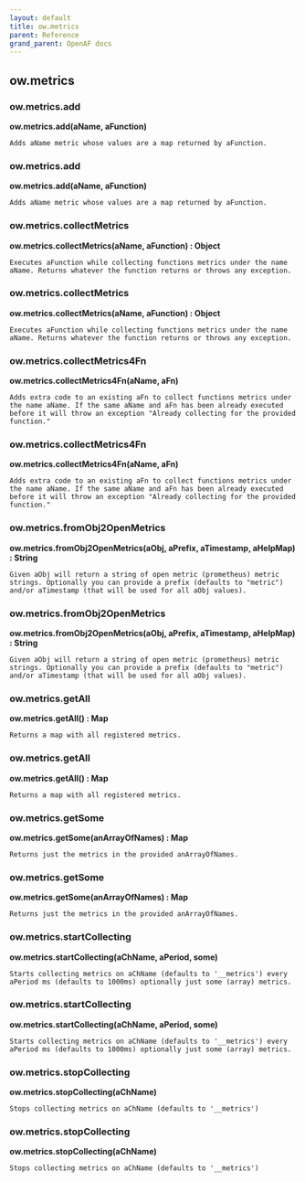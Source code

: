 ```yaml
---
layout: default
title: ow.metrics
parent: Reference
grand_parent: OpenAF docs
---
```



## ow.metrics

### ow.metrics.add

__ow.metrics.add(aName, aFunction)__

````
Adds aName metric whose values are a map returned by aFunction.
````
### ow.metrics.add

__ow.metrics.add(aName, aFunction)__

````
Adds aName metric whose values are a map returned by aFunction.
````
### ow.metrics.collectMetrics

__ow.metrics.collectMetrics(aName, aFunction) : Object__

````
Executes aFunction while collecting functions metrics under the name aName. Returns whatever the function returns or throws any exception.
````
### ow.metrics.collectMetrics

__ow.metrics.collectMetrics(aName, aFunction) : Object__

````
Executes aFunction while collecting functions metrics under the name aName. Returns whatever the function returns or throws any exception.
````
### ow.metrics.collectMetrics4Fn

__ow.metrics.collectMetrics4Fn(aName, aFn)__

````
Adds extra code to an existing aFn to collect functions metrics under the name aName. If the same aName and aFn has been already executed before it will throw an exception "Already collecting for the provided function."
````
### ow.metrics.collectMetrics4Fn

__ow.metrics.collectMetrics4Fn(aName, aFn)__

````
Adds extra code to an existing aFn to collect functions metrics under the name aName. If the same aName and aFn has been already executed before it will throw an exception "Already collecting for the provided function."
````
### ow.metrics.fromObj2OpenMetrics

__ow.metrics.fromObj2OpenMetrics(aObj, aPrefix, aTimestamp, aHelpMap) : String__

````
Given aObj will return a string of open metric (prometheus) metric strings. Optionally you can provide a prefix (defaults to "metric")  and/or aTimestamp (that will be used for all aObj values).
````
### ow.metrics.fromObj2OpenMetrics

__ow.metrics.fromObj2OpenMetrics(aObj, aPrefix, aTimestamp, aHelpMap) : String__

````
Given aObj will return a string of open metric (prometheus) metric strings. Optionally you can provide a prefix (defaults to "metric")  and/or aTimestamp (that will be used for all aObj values).
````
### ow.metrics.getAll

__ow.metrics.getAll() : Map__

````
Returns a map with all registered metrics.
````
### ow.metrics.getAll

__ow.metrics.getAll() : Map__

````
Returns a map with all registered metrics.
````
### ow.metrics.getSome

__ow.metrics.getSome(anArrayOfNames) : Map__

````
Returns just the metrics in the provided anArrayOfNames.
````
### ow.metrics.getSome

__ow.metrics.getSome(anArrayOfNames) : Map__

````
Returns just the metrics in the provided anArrayOfNames.
````
### ow.metrics.startCollecting

__ow.metrics.startCollecting(aChName, aPeriod, some)__

````
Starts collecting metrics on aChName (defaults to '__metrics') every aPeriod ms (defaults to 1000ms) optionally just some (array) metrics.
````
### ow.metrics.startCollecting

__ow.metrics.startCollecting(aChName, aPeriod, some)__

````
Starts collecting metrics on aChName (defaults to '__metrics') every aPeriod ms (defaults to 1000ms) optionally just some (array) metrics.
````
### ow.metrics.stopCollecting

__ow.metrics.stopCollecting(aChName)__

````
Stops collecting metrics on aChName (defaults to '__metrics')
````
### ow.metrics.stopCollecting

__ow.metrics.stopCollecting(aChName)__

````
Stops collecting metrics on aChName (defaults to '__metrics')
````
